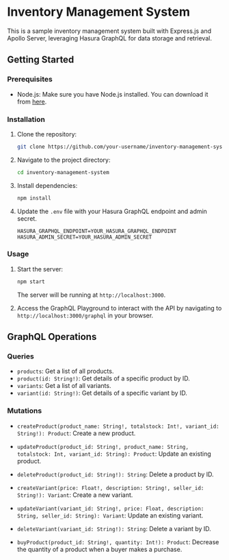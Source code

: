 # Inventory Management System

This is a sample inventory management system built with Express.js and Apollo Server, leveraging Hasura GraphQL for data storage and retrieval.

## Getting Started

### Prerequisites

- Node.js: Make sure you have Node.js installed. You can download it from [here](https://nodejs.org/).

### Installation

1. Clone the repository:

   ```bash
   git clone https://github.com/your-username/inventory-management-system.git
   ```

2. Navigate to the project directory:

   ```bash
   cd inventory-management-system
   ```

3. Install dependencies:

   ```bash
   npm install
   ```

4. Update the `.env` file with your Hasura GraphQL endpoint and admin secret.

   ```env
   HASURA_GRAPHQL_ENDPOINT=YOUR_HASURA_GRAPHQL_ENDPOINT
   HASURA_ADMIN_SECRET=YOUR_HASURA_ADMIN_SECRET
   ```

### Usage

1. Start the server:

   ```bash
   npm start
   ```

   The server will be running at `http://localhost:3000`.

2. Access the GraphQL Playground to interact with the API by navigating to `http://localhost:3000/graphql` in your browser.

## GraphQL Operations

### Queries

- `products`: Get a list of all products.
- `product(id: String!)`: Get details of a specific product by ID.
- `variants`: Get a list of all variants.
- `variant(id: String!)`: Get details of a specific variant by ID.

### Mutations

- `createProduct(product_name: String!, totalstock: Int!, variant_id: String!): Product`: Create a new product.
- `updateProduct(product_id: String!, product_name: String, totalstock: Int, variant_id: String): Product`: Update an existing product.
- `deleteProduct(product_id: String!): String`: Delete a product by ID.

- `createVariant(price: Float!, description: String!, seller_id: String!): Variant`: Create a new variant.
- `updateVariant(variant_id: String!, price: Float, description: String, seller_id: String): Variant`: Update an existing variant.
- `deleteVariant(variant_id: String!): String`: Delete a variant by ID.

- `buyProduct(product_id: String!, quantity: Int!): Product`: Decrease the quantity of a product when a buyer makes a purchase.

